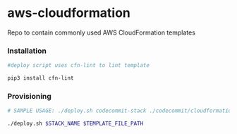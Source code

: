 # aws-cloudformation

Repo to contain commonly used AWS CloudFormation templates

### Installation

```bash
#deploy script uses cfn-lint to lint template

pip3 install cfn-lint

```

### Provisioning

```bash
# SAMPLE USAGE: ./deploy.sh codecommit-stack ./codecommit/cloudformation.yml

./deploy.sh $STACK_NAME $TEMPLATE_FILE_PATH
```
